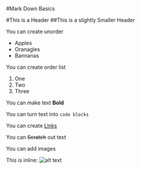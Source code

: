 #Mark Down Basics

#This is a Header
##This is a slightly Smaller Header

You can create unorder

* Apples
* Oranagles 
* Bannanas

You can create order list
1. One
2. Two
3. Three

You can make text **Bold**

You can turn text into `code blocks`

You can create [Links](www.google.com)

You can ~~Scratch~~ out text

You can add images

This is inline:
![alt text](https://github.com/GitbookIO/markdown/raw/master/assets/preview.png "inline image")
